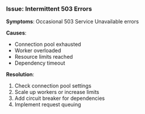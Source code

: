 ### Issue: Intermittent 503 Errors

**Symptoms**: Occasional 503 Service Unavailable errors

**Causes**:

- Connection pool exhausted
- Worker overloaded
- Resource limits reached
- Dependency timeout

**Resolution**:

1. Check connection pool settings
2. Scale up workers or increase limits
3. Add circuit breaker for dependencies
4. Implement request queuing
